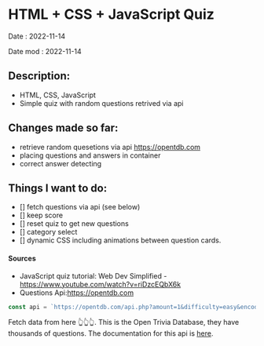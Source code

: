 # HTML + CSS + JavaScript Quiz

Date : 2022-11-14

Date mod : 2022-11-14

## Description:

- HTML, CSS, JavaScript
- Simple quiz with random questions retrived via api

## Changes made so far:

- retrieve random quesetions via api https://opentdb.com
- placing questions and answers in container
- correct answer detecting

## Things I want to do:

- [] fetch questions via api (see below)
- [] keep score
- [] reset quiz to get new questions
- [] category select
- [] dynamic CSS including animations between question cards.

#### Sources

- JavaScript quiz tutorial: Web Dev Simplified - https://www.youtube.com/watch?v=riDzcEQbX6k
- Questions Api:https://opentdb.com

```js
const api = `https://opentdb.com/api.php?amount=1&difficulty=easy&encode=url3986`;
```

Fetch data from here 👆👆👆. This is the Open Trivia Database, they have thousands of questions. The documentation for this api is [here](<[https://opentdb.com/api_config.php](https://opentdb.com/api_config.php)>).
